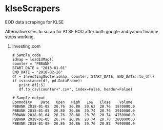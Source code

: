 # klseScrapers
EOD data scrapings for KLSE

Alternative sites to scrap for KLSE EOD after both google and yahoo finance stops working.

1. investing.com

	```
	# Sample code
	idmap = loadIdMap()
	counter = "PBBANK"
	START_DATE = "2018-01-01"
	END_DATE = "2018-02-26"
	df = InvestingQuote(idmap, counter, START_DATE, END_DATE).to_df()
	if isinstance(df, pd.DataFrame):
	   print df[:5]
	   df.to_csv(counter+".csv", index=False, header=False)
	```
	```
 	# Sample output
	Commodity    Date   Open   High   Low   Close    Volume
	PBBANK 2018-01-02  20.76  20.80  20.62  20.76  1870000.0
	PBBANK 2018-01-03  20.80  20.86  20.74  20.76  3910000.0
	PBBANK 2018-01-04  20.76  20.88  20.70  20.74  4750000.0
	PBBANK 2018-01-05  20.74  20.86  20.74  20.78  3800000.0
	PBBANK 2018-01-08  20.86  20.86  20.76  20.82  7690000.0
	```
